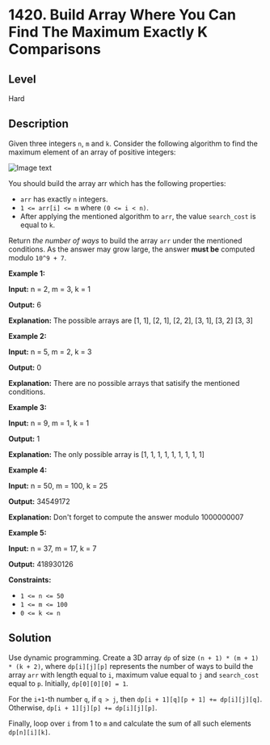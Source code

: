 # 1420. Build Array Where You Can Find The Maximum Exactly K Comparisons
## Level
Hard

## Description
Given three integers `n`, `m` and `k`. Consider the following algorithm to find the maximum element of an array of positive integers:

![Image text](https://assets.leetcode.com/uploads/2020/04/02/e.png)

You should build the array arr which has the following properties:

* `arr` has exactly `n` integers.
* `1 <= arr[i] <= m` where `(0 <= i < n)`.
* After applying the mentioned algorithm to `arr`, the value `search_cost` is equal to `k`.

Return *the number of ways* to build the array `arr` under the mentioned conditions. As the answer may grow large, the answer **must be** computed modulo `10^9 + 7`.

**Example 1:**

**Input:** n = 2, m = 3, k = 1

**Output:** 6

**Explanation:** The possible arrays are [1, 1], [2, 1], [2, 2], [3, 1], [3, 2] [3, 3]

**Example 2:**

**Input:** n = 5, m = 2, k = 3

**Output:** 0

**Explanation:** There are no possible arrays that satisify the mentioned conditions.

**Example 3:**

**Input:** n = 9, m = 1, k = 1

**Output:** 1

**Explanation:** The only possible array is [1, 1, 1, 1, 1, 1, 1, 1, 1]

**Example 4:**

**Input:** n = 50, m = 100, k = 25

**Output:** 34549172

**Explanation:** Don't forget to compute the answer modulo 1000000007

**Example 5:**

**Input:** n = 37, m = 17, k = 7

**Output:** 418930126

**Constraints:**

* `1 <= n <= 50`
* `1 <= m <= 100`
* `0 <= k <= n`

## Solution
Use dynamic programming. Create a 3D array `dp` of size `(n + 1) * (m + 1) * (k + 2)`, where `dp[i][j][p]` represents the number of ways to build the array `arr` with length equal to `i`, maximum value equal to `j` and `search_cost` equal to `p`. Initially, `dp[0][0][0] = 1`.

For the `i+1`-th number `q`, if `q > j`, then `dp[i + 1][q][p + 1] += dp[i][j][q]`. Otherwise, `dp[i + 1][j][p] += dp[i][j][p]`.

Finally, loop over `i` from 1 to `m` and calculate the sum of all such elements `dp[n][i][k]`.
